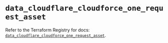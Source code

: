# `data_cloudflare_cloudforce_one_request_asset`

Refer to the Terraform Registry for docs: [`data_cloudflare_cloudforce_one_request_asset`](https://registry.terraform.io/providers/cloudflare/cloudflare/5.10.0/docs/data-sources/cloudforce_one_request_asset).

